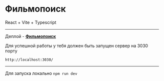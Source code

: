 # Фильмопоиск

React + Vite + Typescript

---

Деплой -  **[Фильмопоиск](https://filmopoisk.vercel.app/)**

Для успешной работы у тебя должен быть запущен сервер на 3030 порту

```
http://localhost:3030/
```

---

Для запуска локально `npm run dev`
